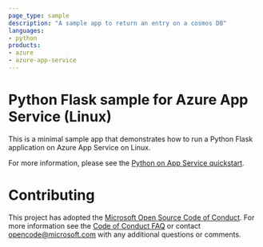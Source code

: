```yaml
---
page_type: sample
description: "A sample app to return an entry on a cosmos DB"
languages:
- python
products:
- azure
- azure-app-service
---
```


# Python Flask sample for Azure App Service (Linux)

This is a minimal sample app that demonstrates how to run a Python Flask application on Azure App Service on Linux.

For more information, please see the [Python on App Service quickstart](https://docs.microsoft.com/azure/app-service/containers/quickstart-python).

# Contributing

This project has adopted the [Microsoft Open Source Code of Conduct](https://opensource.microsoft.com/codeofconduct/). For more information see the [Code of Conduct FAQ](https://opensource.microsoft.com/codeofconduct/faq/) or contact [opencode@microsoft.com](mailto:opencode@microsoft.com) with any additional questions or comments.
